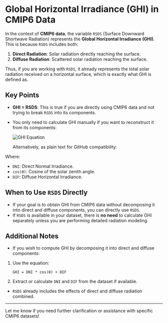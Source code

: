 # Global Horizontal Irradiance (GHI) in CMIP6 Data

In the context of **CMIP6 data**, the variable `RSDS` (Surface Downward Shortwave Radiation) represents the **Global Horizontal Irradiance (GHI)**. This is because `RSDS` includes both:

1. **Direct Radiation**: Solar radiation directly reaching the surface.
2. **Diffuse Radiation**: Scattered solar radiation reaching the surface.

Thus, if you are working with `RSDS`, it already represents the total solar radiation received on a horizontal surface, which is exactly what GHI is defined as.

## Key Points
- **GHI = RSDS**: This is true if you are directly using CMIP6 data and not trying to break `RSDS` into its components.
- You only need to calculate GHI manually if you want to reconstruct it from its components:

  ![GHI Equation](https://latex.codecogs.com/png.latex?\text{GHI}=\text{DNI}\cdot\cos(\theta)+\text{DIF})

  Alternatively, as plain text for GitHub compatibility:


Where:
- `DNI`: Direct Normal Irradiance.
- `cos(θ)`: Cosine of the solar zenith angle.
- `DIF`: Diffuse Horizontal Irradiance.

## When to Use `RSDS` Directly
- If your goal is to obtain GHI from CMIP6 data without decomposing it into direct and diffuse components, you can directly use `RSDS`.
- If `RSDS` is available in your dataset, there is **no need** to calculate GHI separately unless you are performing detailed radiation modeling.

## Additional Notes
- If you wish to compute GHI by decomposing it into direct and diffuse components:
1. Use the equation:
   ```
   GHI = DNI * cos(θ) + DIF
   ```
2. Extract or calculate `DNI` and `DIF` from the dataset if available.
- `RSDS` already includes the effects of direct and diffuse radiation combined.

---

Let me know if you need further clarification or assistance with specific CMIP6 datasets!
